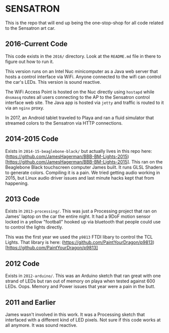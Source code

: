 # SENSATRON

This is the repo that will end up being the one-stop-shop for all code related to the Sensatron art car.

## 2016-Current Code

This code exists in the `2016/` directory. Look at the `README.md` file in there to figure out how to run it.

This version runs on an Intel Nuc minicomputer as a Java web server that hosts a control interface via WiFi. Anyone connected to the wifi can control the car's LEDs. This version is sound reactive.

The WiFi Access Point is hosted on the Nuc directly using `hostapd` while `dnsmasq` routes all users connecting to the AP to the Sensatron control interface web site. The Java app is hosted via `jetty` and traffic is routed to it via an `nginx` proxy. 

In 2017, an Android tablet traveled to Playa and ran a fluid simulator that streamed colors to the Sensatron via HTTP connections.

## 2014-2015 Code

Exists in `2014-15-beaglebone-black/` but actually lives in this repo here: (https://github.com/JamesHagerman/BBB-BM-Lights-2015)[https://github.com/JamesHagerman/BBB-BM-Lights-2015]. This ran on the Beaglebone Black touchscreen computer James built. It runs GLSL Shaders to generate colors. Compiling it is a pain. We tried getting audio working in 2015, but Linux audio driver issues and last minute hacks kept that from happening.

## 2013 Code

Exists in `2013-processing/`. This was just a Processing project that ran on James' laptop on the car the entire night. It had a 9DoF motion sensor locked in a yellow "football" hooked up via bluetooth that people could use to control the lights directly.

This was the first year we used the `p9813` FTDI libary to control the TCL Lights. That library is here: (https://github.com/PaintYourDragon/p9813)[https://github.com/PaintYourDragon/p9813]

## 2012 Code

Exists in `2012-arduino/`. This was an Arduino sketch that ran great with one strand of LEDs but ran out of memory on playa when tested against 600 LEDs. Oops. Memory and Power issues that year were a pain in the butt.

## 2011 and Earlier

James wasn't involved in this work. It was a Processing sketch that interfaced with a different kind of LED pixels. Not sure if this code works at all anymore. It was sound reactive.